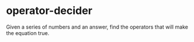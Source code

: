 # operator-decider
Given a series of numbers and an answer, find the operators that will make the equation true.
